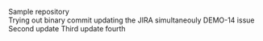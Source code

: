 Sample repository	
Trying out binary commit
updating the JIRA simultaneouly DEMO-14 issue
Second update
Third update
fourth
